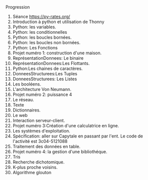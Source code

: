Progression
1. Séance https://py-rates.org/
2. Introduction à python et utilisation de Thonny
3. Python: les variables.
4. Python: les conditionnelles
5. Python: les boucles bornées.
6. Python: les boucles non bornées.
7. Python: Les Fonctions
8. Projet numéro 1: construction d'une maison.
9. ReprésentationDonnees: Le binaire
10.  ReprésentationDonnees:Les Flottants.
11. Python:Les chaines de caractères.
12. DonneesStructurees:Les Tuples
13. DonneesStructurees: Les Listes
14. Les booléens.
15. L'architecture Von Neumann.
16. Projet numéro 2: puissance 4
19. Le réseau.
20. Texte
21. Dictionnaires.
23. Le web
24. Interaction serveur-client.
25. Projet numéro 3:Création d'une calculatrice en ligne.
26. Les systèmes d'exploitation.
27. Spécification: aller sur Capytale en passant par l'ent. Le code de l'activité est 3c04-5121088
28. Traitement des données en table.
29. Projet numéro 4: la gestion d'une bibliothéque.
30. Tris
31. Recherche dichotomique.
32. K-plus proche voisins.
33. Algorithme glouton

